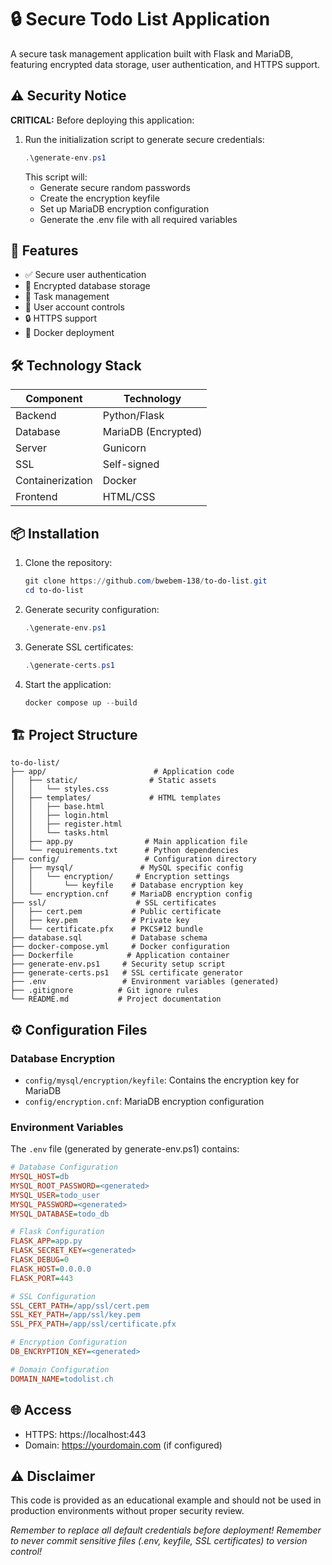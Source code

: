 # 🔒 Secure Todo List Application

A secure task management application built with Flask and MariaDB, featuring encrypted data storage, user authentication, and HTTPS support.

## ⚠️ Security Notice

**CRITICAL:** Before deploying this application:

1. Run the initialization script to generate secure credentials:
   ```powershell
   .\generate-env.ps1
   ```
   This script will:
   - Generate secure random passwords
   - Create the encryption keyfile
   - Set up MariaDB encryption configuration
   - Generate the .env file with all required variables

## 🎯 Features

- ✅ Secure user authentication
- 🔐 Encrypted database storage
- 📝 Task management
- 👤 User account controls
- 🔒 HTTPS support
- 🐳 Docker deployment

## 🛠️ Technology Stack

| Component | Technology |
|-----------|------------|
| Backend | Python/Flask |
| Database | MariaDB (Encrypted) |
| Server | Gunicorn |
| SSL | Self-signed |
| Containerization | Docker |
| Frontend | HTML/CSS |

## 📦 Installation

1. Clone the repository:
   ```powershell
   git clone https://github.com/bwebem-138/to-do-list.git
   cd to-do-list
   ```

2. Generate security configuration:
   ```powershell
   .\generate-env.ps1
   ```

3. Generate SSL certificates:
   ```powershell
   .\generate-certs.ps1
   ```

4. Start the application:
   ```powershell
   docker compose up --build
   ```

## 🏗️ Project Structure

```
to-do-list/
├── app/                        # Application code
│   ├── static/                # Static assets
│   │   └── styles.css
│   ├── templates/             # HTML templates
│   │   ├── base.html
│   │   ├── login.html
│   │   ├── register.html
│   │   └── tasks.html
│   ├── app.py                # Main application file
│   └── requirements.txt      # Python dependencies
├── config/                   # Configuration directory
│   ├── mysql/               # MySQL specific config
│   │   └── encryption/     # Encryption settings
│   │       └── keyfile    # Database encryption key
│   └── encryption.cnf     # MariaDB encryption config
├── ssl/                    # SSL certificates
│   ├── cert.pem           # Public certificate
│   ├── key.pem            # Private key
│   └── certificate.pfx    # PKCS#12 bundle
├── database.sql           # Database schema
├── docker-compose.yml     # Docker configuration
├── Dockerfile            # Application container
├── generate-env.ps1     # Security setup script
├── generate-certs.ps1   # SSL certificate generator
├── .env                 # Environment variables (generated)
├── .gitignore          # Git ignore rules
└── README.md           # Project documentation
```

## ⚙️ Configuration Files

### Database Encryption
- `config/mysql/encryption/keyfile`: Contains the encryption key for MariaDB
- `config/encryption.cnf`: MariaDB encryption configuration

### Environment Variables
The `.env` file (generated by generate-env.ps1) contains:
```ini
# Database Configuration
MYSQL_HOST=db
MYSQL_ROOT_PASSWORD=<generated>
MYSQL_USER=todo_user
MYSQL_PASSWORD=<generated>
MYSQL_DATABASE=todo_db

# Flask Configuration
FLASK_APP=app.py
FLASK_SECRET_KEY=<generated>
FLASK_DEBUG=0
FLASK_HOST=0.0.0.0
FLASK_PORT=443

# SSL Configuration
SSL_CERT_PATH=/app/ssl/cert.pem
SSL_KEY_PATH=/app/ssl/key.pem
SSL_PFX_PATH=/app/ssl/certificate.pfx

# Encryption Configuration
DB_ENCRYPTION_KEY=<generated>

# Domain Configuration
DOMAIN_NAME=todolist.ch
```

## 🌐 Access

- HTTPS: https://localhost:443
- Domain: https://yourdomain.com (if configured)

## ⚠️ Disclaimer

This code is provided as an educational example and should not be used in production environments without proper security review.

*Remember to replace all default credentials before deployment!*
*Remember to never commit sensitive files (.env, keyfile, SSL certificates) to version control!*